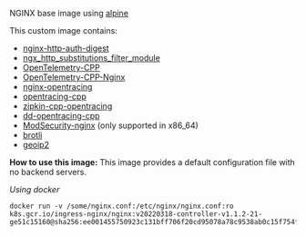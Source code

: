 NGINX base image using [alpine](https://www.alpinelinux.org/)

This custom image contains:

- [nginx-http-auth-digest](https://github.com/atomx/nginx-http-auth-digest)
- [ngx_http_substitutions_filter_module](https://github.com/yaoweibin/ngx_http_substitutions_filter_module)
- [OpenTelemetry-CPP](https://github.com/open-telemetry/opentelemetry-cpp)
- [OpenTelemetry-CPP-Nginx](https://github.com/open-telemetry/opentelemetry-cpp-contrib/tree/main/instrumentation/nginx)
- [nginx-opentracing](https://github.com/opentracing-contrib/nginx-opentracing)
- [opentracing-cpp](https://github.com/opentracing/opentracing-cpp)
- [zipkin-cpp-opentracing](https://github.com/rnburn/zipkin-cpp-opentracing)
- [dd-opentracing-cpp](https://github.com/DataDog/dd-opentracing-cpp)
- [ModSecurity-nginx](https://github.com/SpiderLabs/ModSecurity-nginx) (only supported in x86_64)
- [brotli](https://github.com/google/brotli)
- [geoip2](https://github.com/leev/ngx_http_geoip2_module)

**How to use this image:**
This image provides a default configuration file with no backend servers.

_Using docker_

```console
docker run -v /some/nginx.conf:/etc/nginx/nginx.conf:ro k8s.gcr.io/ingress-nginx/nginx:v20220318-controller-v1.1.2-21-ge51c15160@sha256:ee001455750923c131bff706f20cd95078a78c9538ab0c15f754fd9af7fe9656
```

